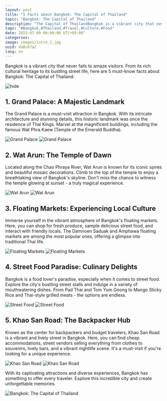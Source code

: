 ```yaml
---
layout: post
title: "5 Facts about Bangkok: The Capital of Thailand"
topic: "Bangkok: The Capital of Thailand"
description: "The Capital of ThailandBangkok is a vibrant city that never fails to amaze visitors. From its rich cultural heritage to its bustling street life, here are 5 must-know facts about Bangkok"
tags: "#Bangkok,#Thailand,#Travel,#Culture,#Food"
date: 2023-07-09 00:00:00 UTC+09:00"
categories: 
image: images/intro_2.jpg
uuid: da8c67a2
lang: en
---
```


Bangkok is a vibrant city that never fails to amaze visitors. From its rich cultural heritage to its bustling street life, here are 5 must-know facts about Bangkok: The Capital of Thailand.

![hide](images/intro_2.jpg)


## 1. Grand Palace: A Majestic Landmark
The Grand Palace is a must-visit attraction in Bangkok. With its intricate architecture and stunning details, this historic landmark was once the residence of Thai Kings. Marvel at the magnificent buildings, including the famous Wat Phra Kaew (Temple of the Emerald Buddha).

![Grand Palace](images/main1_11.jpg)
![Grand Palace](images/main1_12.jpg)


## 2. Wat Arun: The Temple of Dawn
Located along the Chao Phraya River, Wat Arun is known for its iconic spires and beautiful mosaic decorations. Climb to the top of the temple to enjoy a breathtaking view of Bangkok's skyline. Don't miss the chance to witness the temple glowing at sunset - a truly magical experience.

![Wat Arun](images/main2_2.jpg)
![Wat Arun](images/main2_3.JPG)


## 3. Floating Markets: Experiencing Local Culture
Immerse yourself in the vibrant atmosphere of Bangkok's floating markets. Here, you can shop for fresh produce, sample delicious street food, and interact with friendly locals. The Damnoen Saduak and Amphawa floating markets are among the most popular ones, offering a glimpse into traditional Thai life.

![Floating Markets](images/main3_11.jpg)
![Floating Markets](images/main3_12.jpg)


## 4. Street Food Paradise: Culinary Delights
Bangkok is a food lover's paradise, especially when it comes to street food. Explore the city's bustling street stalls and indulge in a variety of mouthwatering dishes. From Pad Thai and Tom Yum Goong to Mango Sticky Rice and Thai-style grilled meats - the options are endless.

![Street Food](images/main4_11.jpeg)
![Street Food](images/main4_12.JPG)


## 5. Khao San Road: The Backpacker Hub
Known as the center for backpackers and budget travelers, Khao San Road is a vibrant and lively street in Bangkok. Here, you can find cheap accommodations, street vendors selling everything from clothes to souvenirs, lively bars, and a vibrant nightlife scene. It's a must-visit if you're looking for a unique experience.

![Khao San Road](images/main5_4.jpg)
![Khao San Road](images/main5_6.jpg)




With its captivating attractions and diverse experiences, Bangkok has something to offer every traveler. Explore this incredible city and create unforgettable memories.

![Bangkok: The Capital of Thailand](images/intro_3.jpg)
